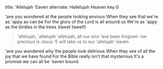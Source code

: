 title: 'Allelujah 'Eaven
alternate: Hallelujah Heaven
key:G

'ave you wondered at the people looking envious
When they see that we're as 'appy as can be
For the glory of the Lord is all around us
We're as 'appy as the birdies in the trees
(tweet tweet!)

>'allelujah, 'allelujah
'allelujah, all our sins 'ave been forgiven
'ow precious is Jesus
'E will take us to our 'allelujah 'eaven

'ave you wondered why the people look delirious
When they see of all the joy that we have found
For the Bible really isn't that mysterious
It's a promise we can all be 'eaven bound
